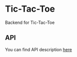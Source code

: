 # Tic-Tac-Toe
Backend for Tic-Tac-Toe

## API

You can find API description [here](https://documenter.getpostman.com/view/10947472/SzYaVdMC?version=latest)

